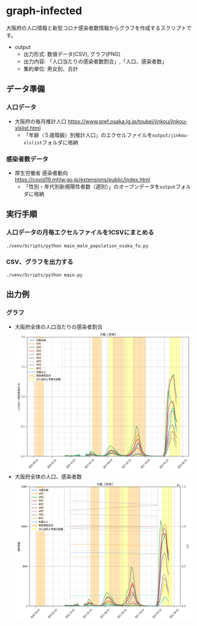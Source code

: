 # graph-infected
大阪府の人口情報と新型コロナ感染者数情報からグラフを作成するスクリプトです。

- output
  - 出力形式: 数値データ(CSV), グラフ(PNG)
  - 出力内容: 「人口当たりの感染者数割合」,「人口、感染者数」
  - 集約単位: 男女別、合計

## データ準備
### 人口データ
- 大阪府の毎月推計人口 https://www.pref.osaka.lg.jp/toukei/jinkou/jinkou-xlslist.html
  - 「年齢（５歳階級）別推計人口」のエクセルファイルを`output/jinkou-xlslist`フォルダに格納
### 感染者数データ 
- 厚生労働省 感染者動向 https://covid19.mhlw.go.jp/extensions/public/index.html
  - 「性別・年代別新規陽性者数（週別）」のオープンデータを`output`フォルダに格納

## 実行手順
### 人口データの月毎エクセルファイルを1CSVにまとめる
```
./venv/Scripts/python main_male_population_osaka_fu.py
```

### CSV、グラフを出力する
```
./venv/Scripts/python main.py
``` 

## 出力例
### グラフ
- 大阪府全体の人口当たりの感染者割合
![ratio_osaka_all](./output/ratio_osaka_all.png)
- 大阪府全体の人口、感染者数
![row_osaka_all](./output/row_osaka_all.png)
